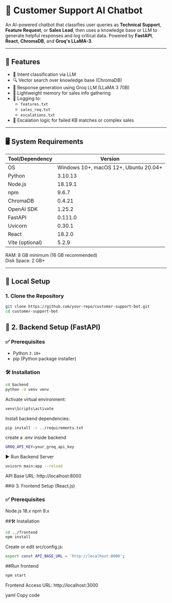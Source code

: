 # 🤖 Customer Support AI Chatbot

An AI-powered chatbot that classifies user queries as **Technical Support**, **Feature Request**, or **Sales Lead**, then uses a knowledge base or LLM to generate helpful responses and log critical data. Powered by **FastAPI**, **React**, **ChromaDB**, and **Groq's LLaMA-3**.

---

## 🧰 Features

- 🎯 Intent classification via LLM
- 🔍 Vector search over knowledge base (ChromaDB)
- 💬 Response generation using Groq LLM (LLaMA 3 70B)
- 🧠 Lightweight memory for sales info gathering
- 📝 Logging to:
  - `features.txt`
  - `sales_req.txt`
  - `escalations.txt`
- 🚨 Escalation logic for failed KB matches or complex sales

---

## 🖥️ System Requirements

| Tool/Dependency | Version             |
|-----------------|---------------------|
| OS              | Windows 10+, macOS 12+, Ubuntu 20.04+ |
| Python          | 3.10.13              |
| Node.js         | 18.19.1              |
| npm             | 9.6.7                |
| ChromaDB        | 0.4.21               |
| OpenAI SDK      | 1.25.2               |
| FastAPI         | 0.111.0              |
| Uvicorn         | 0.30.1               |
| React           | 18.2.0               |
| Vite (optional) | 5.2.9                |

RAM: 8 GB minimum (16 GB recommended)  
Disk Space: 2 GB+

---

## 🚀 Local Setup

### 1. Clone the Repository

```bash
git clone https://github.com/your-repo/customer-support-bot.git
cd customer-support-bot
```

## 🚀 2. Backend Setup (FastAPI)

### ✅ Prerequisites

- Python `3.10+`
- pip (Python package installer)

### 🛠️ Installation

```bash
cd backend
python -m venv venv
```
Activate virtual environment:

```bash
venv\Scripts\activate
```

Install backend dependencies:
```bash
pip install -r ../requirements.txt
```

create a .env inside backend
```bash
GROQ_API_KEY=your_groq_api_key
```
▶️ Run Backend Server
```bash
uvicorn main:app --reload
```
API Base URL: http://localhost:8000


##🌐 3. Frontend Setup (React.js)
### ✅ Prerequisites
Node.js 18.x
npm 9.x

##🛠️ Installation
```bash
cd ../frontend
npm install
```

Create or edit src/config.js:

```bash
export const API_BASE_URL = 'http://localhost:8000';
```
##Run frontend
```bash
npm start
```

Frontend Access URL: http://localhost:3000

yaml
Copy code






